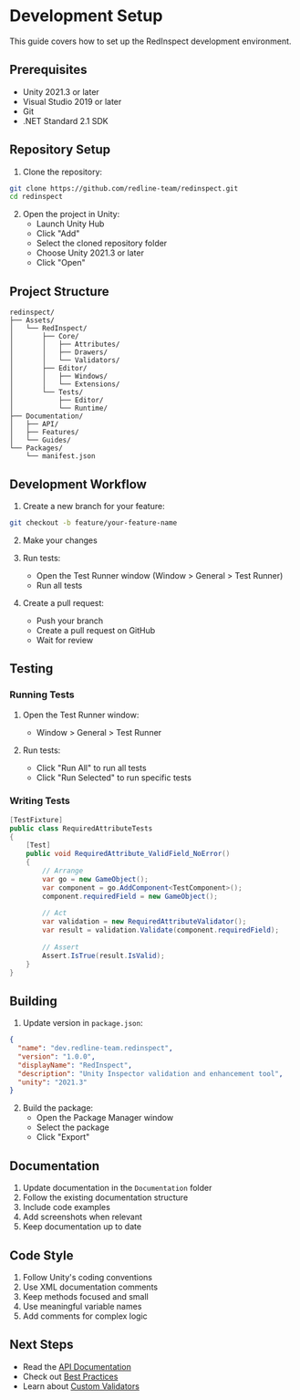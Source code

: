 # Development Setup

This guide covers how to set up the RedInspect development environment.

## Prerequisites

- Unity 2021.3 or later
- Visual Studio 2019 or later
- Git
- .NET Standard 2.1 SDK

## Repository Setup

1. Clone the repository:
```bash
git clone https://github.com/redline-team/redinspect.git
cd redinspect
```

2. Open the project in Unity:
   - Launch Unity Hub
   - Click "Add"
   - Select the cloned repository folder
   - Choose Unity 2021.3 or later
   - Click "Open"

## Project Structure

```
redinspect/
├── Assets/
│   └── RedInspect/
│       ├── Core/
│       │   ├── Attributes/
│       │   ├── Drawers/
│       │   └── Validators/
│       ├── Editor/
│       │   ├── Windows/
│       │   └── Extensions/
│       └── Tests/
│           ├── Editor/
│           └── Runtime/
├── Documentation/
│   ├── API/
│   ├── Features/
│   └── Guides/
└── Packages/
    └── manifest.json
```

## Development Workflow

1. Create a new branch for your feature:
```bash
git checkout -b feature/your-feature-name
```

2. Make your changes

3. Run tests:
   - Open the Test Runner window (Window > General > Test Runner)
   - Run all tests

4. Create a pull request:
   - Push your branch
   - Create a pull request on GitHub
   - Wait for review

## Testing

### Running Tests

1. Open the Test Runner window:
   - Window > General > Test Runner

2. Run tests:
   - Click "Run All" to run all tests
   - Click "Run Selected" to run specific tests

### Writing Tests

```csharp
[TestFixture]
public class RequiredAttributeTests
{
    [Test]
    public void RequiredAttribute_ValidField_NoError()
    {
        // Arrange
        var go = new GameObject();
        var component = go.AddComponent<TestComponent>();
        component.requiredField = new GameObject();
        
        // Act
        var validation = new RequiredAttributeValidator();
        var result = validation.Validate(component.requiredField);
        
        // Assert
        Assert.IsTrue(result.IsValid);
    }
}
```

## Building

1. Update version in `package.json`:
```json
{
  "name": "dev.redline-team.redinspect",
  "version": "1.0.0",
  "displayName": "RedInspect",
  "description": "Unity Inspector validation and enhancement tool",
  "unity": "2021.3"
}
```

2. Build the package:
   - Open the Package Manager window
   - Select the package
   - Click "Export"

## Documentation

1. Update documentation in the `Documentation` folder
2. Follow the existing documentation structure
3. Include code examples
4. Add screenshots when relevant
5. Keep documentation up to date

## Code Style

1. Follow Unity's coding conventions
2. Use XML documentation comments
3. Keep methods focused and small
4. Use meaningful variable names
5. Add comments for complex logic

## Next Steps
- Read the [API Documentation](../API/README.md)
- Check out [Best Practices](../Advanced/BestPractices.md)
- Learn about [Custom Validators](../Advanced/CustomValidators.md) 